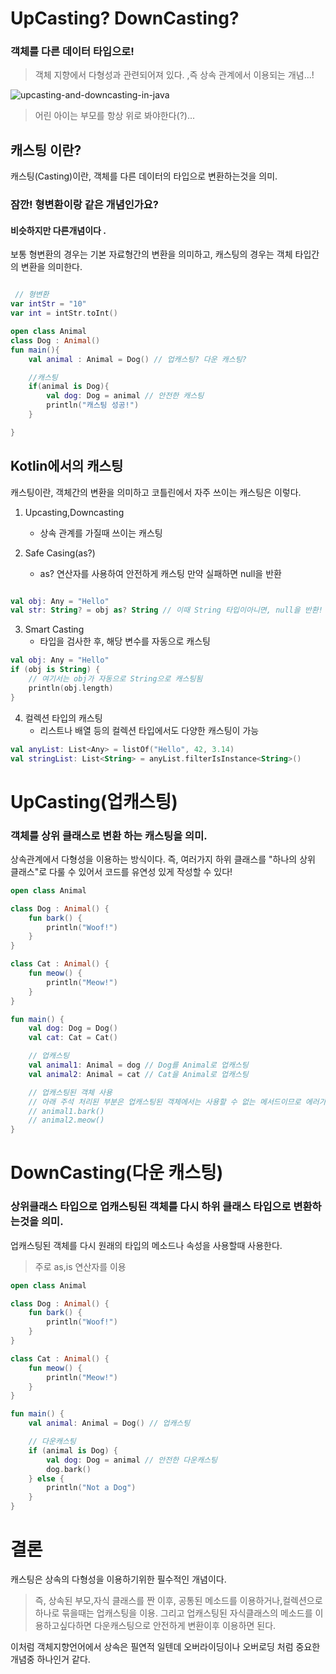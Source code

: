 # UpCasting? DownCasting?
### 객체를 다른 데이터 타입으로!

> 객체 지향에서 다형성과 관련되어져 있다. ,즉 상속 관계에서 이용되는 개념...!

![upcasting-and-downcasting-in-java](https://github.com/Ohleesang/TIL/assets/148442711/01af74a3-9919-4dd7-bf6f-39d51f17f17e)
> 어린 아이는 부모를 항상 위로 봐야한다(?)...

## 캐스팅 이란?
캐스팅(Casting)이란, 객체를 다른 데이터의 타입으로 변환하는것을 의미.

### 잠깐! 형변환이랑 같은 개념인가요?
#### 비슷하지만 다른개념이다 . 
보통 형변환의 경우는 기본 자료형간의 변환을 의미하고, 캐스팅의 경우는
객체 타입간의 변환을 의미한다.
```kotlin

 // 형변환 
var intStr = "10"
var int = intStr.toInt()

open class Animal
class Dog : Animal()
fun main(){
    val animal : Animal = Dog() // 업캐스팅? 다운 캐스팅?

    //캐스팅
    if(animal is Dog){
        val dog: Dog = animal // 안전한 캐스팅
        println("캐스팅 성공!")
    }

}

```

## Kotlin에서의 캐스팅
캐스팅이란, 객체간의 변환을 의미하고 코틀린에서 자주 쓰이는 캐스팅은 이렇다.
1. Upcasting,Downcasting
    - 상속 관계를 가질때 쓰이는 캐스팅

2. Safe Casing(as?)
    - as? 연산자를 사용하여 안전하게 캐스팅 만약 실패하면 null을 반환
```kotlin

val obj: Any = "Hello"
val str: String? = obj as? String // 이때 String 타입이아니면, null을 반환!

```
3. Smart Casting
    -  타입을 검사한 후, 해당 변수를 자동으로 캐스팅
```kotlin
val obj: Any = "Hello"
if (obj is String) {
    // 여기서는 obj가 자동으로 String으로 캐스팅됨
    println(obj.length)
}

```
4. 컬렉션 타입의 캐스팅
    - 리스트나 배열 등의 컬렉션 타입에서도 다양한 캐스팅이 가능
```kotlin
val anyList: List<Any> = listOf("Hello", 42, 3.14)
val stringList: List<String> = anyList.filterIsInstance<String>()

```

# UpCasting(업캐스팅)
### 객체를 상위 클래스로 변환 하는 캐스팅을 의미.
상속관계에서 다형성을 이용하는 방식이다. 즉, 여러가지 하위 클래스를 "하나의 상위 클래스"로 다룰 수 있어서 코드를 유연성 있게 작성할 수 있다!

```kotlin
open class Animal

class Dog : Animal() {
    fun bark() {
        println("Woof!")
    }
}

class Cat : Animal() {
    fun meow() {
        println("Meow!")
    }
}

fun main() {
    val dog: Dog = Dog()
    val cat: Cat = Cat()

    // 업캐스팅
    val animal1: Animal = dog // Dog를 Animal로 업캐스팅
    val animal2: Animal = cat // Cat을 Animal로 업캐스팅

    // 업캐스팅된 객체 사용
    // 아래 주석 처리된 부분은 업캐스팅된 객체에서는 사용할 수 없는 메서드이므로 에러가 발생!!
    // animal1.bark()
    // animal2.meow()
}
```

# DownCasting(다운 캐스팅)
### 상위클래스 타입으로 업캐스팅된 객체를 다시 하위 클래스 타입으로 변환하는것을 의미.
업캐스팅된 객체를 다시 원래의 타입의 메소드나 속성을 사용할때 사용한다.
> 주로 as,is 연산자를 이용
```kotlin
open class Animal

class Dog : Animal() {
    fun bark() {
        println("Woof!")
    }
}

class Cat : Animal() {
    fun meow() {
        println("Meow!")
    }
}

fun main() {
    val animal: Animal = Dog() // 업캐스팅

    // 다운캐스팅
    if (animal is Dog) {
        val dog: Dog = animal // 안전한 다운캐스팅
        dog.bark()
    } else {
        println("Not a Dog")
    }
}

```

# 결론
캐스팅은 상속의 다형성을 이용하기위한 필수적인 개념이다. 
> 즉, 상속된 부모,자식 클래스를 짠 이후, 공통된 메소드를 이용하거나,컬렉션으로 하나로 묶을때는 업캐스팅을 이용.
> 그리고 업캐스팅된 자식클래스의 메소드를 이용하고싶다하면 다운캐스팅으로 안전하게 변환이후 이용하면 된다. 

이처럼 객체지향언어에서 상속은 필연적 일텐데 오버라이딩이나 오버로딩 처럼 중요한 개념중 하나인거 같다.